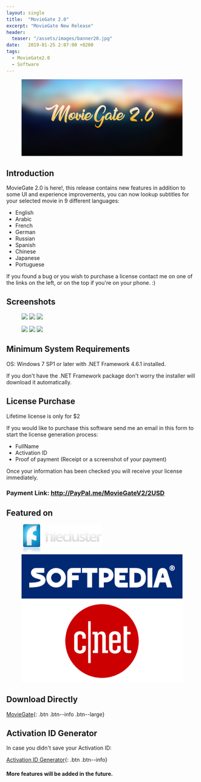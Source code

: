```yaml
---
layout: single
title:  "MovieGate 2.0"
excerpt: "MovieGate New Release"
header:
  teaser: "/assets/images/banner20.jpg"
date:   2019-01-25 2:07:00 +0200
tags:
  - MovieGate2.0 
  - Software
---
```

 
<figure>
	<a href=""><img src="/assets/images/banner20.jpg"></a>
</figure>

## Introduction


MovieGate 2.0 is here!, this release contains new features in addition to some UI and experience improvements,
you can now lookup subtitles for your selected movie in 9 different languages:

- English 
- Arabic
- French
- German
- Russian
- Spanish
- Chinese
- Japanese
- Portuguese

If you found a bug or you wish to purchase a license contact me on one of the links on the left, or on the top if you're on your phone. :)

## Screenshots

<figure class="third">
	<a href="https://github.com/hmz777/MovieGate/raw/master/MovieGate_RflMOl59eU.jpg"><img src="https://github.com/hmz777/MovieGate/raw/master/MovieGate_RflMOl59eU.jpg"></a>
    <a href="https://github.com/hmz777/MovieGate/raw/master/MovieGate_mOY09EnQ7Y.jpg"><img src="https://github.com/hmz777/MovieGate/raw/master/MovieGate_mOY09EnQ7Y.jpg"></a>
    <a href="https://github.com/hmz777/MovieGate/raw/master/MovieGate_bbQgebDjiC.jpg"><img src="https://github.com/hmz777/MovieGate/raw/master/MovieGate_bbQgebDjiC.jpg"></a>
</figure>

<figure class="third">
	<a href="https://github.com/hmz777/MovieGate/raw/master/MovieGate_MIRXwVVH9k.jpg"><img src="https://github.com/hmz777/MovieGate/raw/master/MovieGate_MIRXwVVH9k.jpg"></a>
    <a href="https://github.com/hmz777/MovieGate/raw/master/MovieGate_Jb357TM0ah.jpg"><img src="https://github.com/hmz777/MovieGate/raw/master/MovieGate_Jb357TM0ah.jpg"></a>
    <a href="https://github.com/hmz777/MovieGate/raw/master/MovieGate_u1Wd5YOW4g.jpg"><img src="https://github.com/hmz777/MovieGate/raw/master/MovieGate_u1Wd5YOW4g.jpg"></a>
</figure>


## Minimum System Requirements

OS: Windows 7 SP1 or later with .NET Framework 4.6.1 installed.

If you don't have the .NET Framework package don't worry the installer will download it automatically.

## License Purchase

Lifetime license is only for $2

If you would like to purchase this software send me an email in this form to start the license generation process:

- FullName
- Activation ID
- Proof of payment (Receipt or a screenshot of your payment)

Once your information has been checked you will receive your license immediately.

### Payment Link: http://PayPal.me/MovieGateV2/2USD


## Featured on

<figure class="third">
	<a href="https://www.filecluster.com/MovieGate.html"><img src="/assets/images/logo_filecluster.jpg"></a>
    <a href="https://www.softpedia.com/get/Internet/Internet-Radio-TV-Player/MovieGate.shtml"><img src="/assets/images/rba_sp_hd.png"></a>
    <a href="https://download.cnet.com/MovieGate/3000-31714_4-77997735.html"><img src="/assets/images/CNET-Logo-1.png"></a>
</figure>

## Download Directly


[MovieGate](https://github.com/hmz777/MovieGate/releases/download/2.2/MovieGateSetup.exe){: .btn .btn--info .btn--large}


## Activation ID Generator

In case you didn't save your Activation ID:


[Activation ID Generator](https://github.com/hmz777/MovieGate/releases/download/1.0/Activation.ID.Generator.exe){: .btn .btn--info}


#### More features will be added in the future.







